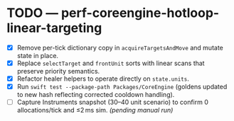 # TODO — perf-coreengine-hotloop-linear-targeting

- [x] Remove per-tick dictionary copy in `acquireTargetsAndMove` and mutate state in place.
- [x] Replace `selectTarget` and `frontUnit` sorts with linear scans that preserve priority semantics.
- [x] Refactor healer helpers to operate directly on `state.units`.
- [x] Run `swift test --package-path Packages/CoreEngine` (goldens updated to new hash reflecting corrected cooldown handling).
- [ ] Capture Instruments snapshot (30–40 unit scenario) to confirm 0 allocations/tick and ≤2 ms sim. *(pending manual run)*
